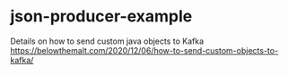 # json-producer-example

Details on how to send custom java objects to Kafka 
  https://belowthemalt.com/2020/12/06/how-to-send-custom-objects-to-kafka/
  
